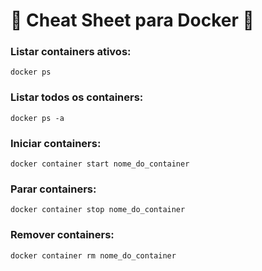 <div>
  <h1>🐋 Cheat Sheet para Docker 🐋</h1>
</div>

<h3>Listar containers ativos:</h3>

```
docker ps
```

<h3>Listar todos os containers:</h3>

```
docker ps -a
```

<h3>Iniciar containers:</h3>

```
docker container start nome_do_container 
```

<h3>Parar containers:</h3>

```
docker container stop nome_do_container 
```

<h3>Remover containers:</h3>

```
docker container rm nome_do_container 
```
